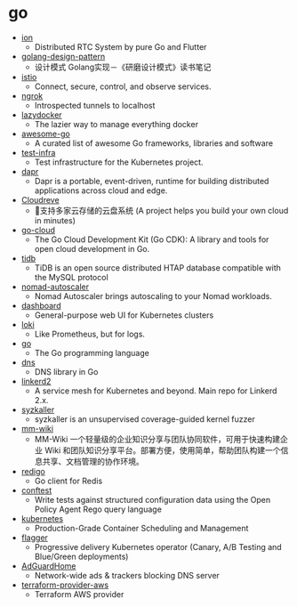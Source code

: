 # go
- [ion](https://github.com/pion/ion)
  - Distributed RTC System by pure Go and Flutter
- [golang-design-pattern](https://github.com/senghoo/golang-design-pattern)
  - 设计模式 Golang实现－《研磨设计模式》读书笔记
- [istio](https://github.com/istio/istio)
  - Connect, secure, control, and observe services.
- [ngrok](https://github.com/inconshreveable/ngrok)
  - Introspected tunnels to localhost
- [lazydocker](https://github.com/jesseduffield/lazydocker)
  - The lazier way to manage everything docker
- [awesome-go](https://github.com/avelino/awesome-go)
  - A curated list of awesome Go frameworks, libraries and software
- [test-infra](https://github.com/kubernetes/test-infra)
  - Test infrastructure for the Kubernetes project.
- [dapr](https://github.com/dapr/dapr)
  - Dapr is a portable, event-driven, runtime for building distributed applications across cloud and edge.
- [Cloudreve](https://github.com/cloudreve/Cloudreve)
  - 🌈支持多家云存储的云盘系统 (A project helps you build your own cloud in minutes)
- [go-cloud](https://github.com/google/go-cloud)
  - The Go Cloud Development Kit (Go CDK): A library and tools for open cloud development in Go.
- [tidb](https://github.com/pingcap/tidb)
  - TiDB is an open source distributed HTAP database compatible with the MySQL protocol
- [nomad-autoscaler](https://github.com/hashicorp/nomad-autoscaler)
  - Nomad Autoscaler brings autoscaling to your Nomad workloads.
- [dashboard](https://github.com/kubernetes/dashboard)
  - General-purpose web UI for Kubernetes clusters
- [loki](https://github.com/grafana/loki)
  - Like Prometheus, but for logs.
- [go](https://github.com/golang/go)
  - The Go programming language
- [dns](https://github.com/miekg/dns)
  - DNS library in Go
- [linkerd2](https://github.com/linkerd/linkerd2)
  - A service mesh for Kubernetes and beyond. Main repo for Linkerd 2.x.
- [syzkaller](https://github.com/google/syzkaller)
  - syzkaller is an unsupervised coverage-guided kernel fuzzer
- [mm-wiki](https://github.com/phachon/mm-wiki)
  - MM-Wiki 一个轻量级的企业知识分享与团队协同软件，可用于快速构建企业 Wiki 和团队知识分享平台。部署方便，使用简单，帮助团队构建一个信息共享、文档管理的协作环境。
- [redigo](https://github.com/gomodule/redigo)
  - Go client for Redis
- [conftest](https://github.com/instrumenta/conftest)
  - Write tests against structured configuration data using the Open Policy Agent Rego query language
- [kubernetes](https://github.com/kubernetes/kubernetes)
  - Production-Grade Container Scheduling and Management
- [flagger](https://github.com/weaveworks/flagger)
  - Progressive delivery Kubernetes operator (Canary, A/B Testing and Blue/Green deployments)
- [AdGuardHome](https://github.com/AdguardTeam/AdGuardHome)
  - Network-wide ads & trackers blocking DNS server
- [terraform-provider-aws](https://github.com/terraform-providers/terraform-provider-aws)
  - Terraform AWS provider
